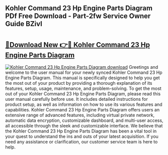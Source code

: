 ## Kohler Command 23 Hp Engine Parts Diagram PDf Free Download - Part-2fw Service Owner Guide BZivl

# <h2><a href="http://dfsaem.blite.top/?on=Kohler+Command+23+Hp+Engine+Parts+Diagram">🔗Download New 👉🔴 Kohler Command 23 Hp Engine Parts Diagram</a></h2>

[![Kohler Command 23 Hp Engine Parts Diagram download](https://i.imgur.com/lujVjoI.png)](http://dfsaem.blite.top/?on=Kohler+Command+23+Hp+Engine+Parts+Diagram)
Greetings and welcome to the user manual for your newly synced Kohler Command 23 Hp Engine Parts Diagram. This manual is specifically designed to help you get the most out of your product by providing a thorough explanation of its features, setup, usage, maintenance, and problem-solving. To get the most out of your Kohler Command 23 Hp Engine Parts Diagram, please read this user manual carefully before use. It includes detailed instructions for product setup, as well as information on how to use its various features and capabilities. Kohler Command 23 Hp Engine Parts Diagram offers users an extensive range of advanced features, including virtual private network, automatic data encryption, customizable dashboard, and multi-user access, all accessible through the sleek and customizable interface. We believe that the Kohler Command 23 Hp Engine Parts Diagram has been a vital tool in your quest to understand the ins and outs of your latest acquisition. If you need any assistance or clarification, our customer service team is here to help.
